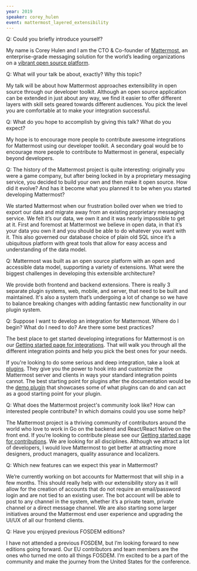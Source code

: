 ```yaml
---
year: 2019
speaker: corey_hulen 
event: mattermost_layered_extensibility 
---
```


Q: Could you briefly introduce yourself?

My name is Corey Hulen and I am the CTO & Co-founder of [Mattermost](https://www.mattermost.com/), an enterprise-grade messaging solution for the world’s leading organizations on a [vibrant open source platform](https://www.mattermost.org/).

Q: What will your talk be about, exactly? Why this topic?

My talk will be about how Mattermost approaches extensibility in open source through our developer toolkit.  Although an open source application can be extended in just about any way, we find it easier to offer different layers with skill sets geared towards different audiences.  You pick the level you are comfortable at to make your integration successful.

Q: What do you hope to accomplish by giving this talk? What do you expect?

My hope is to encourage more people to contribute awesome integrations for Mattermost using our developer toolkit.  A secondary goal would be to encourage more people to contribute to Mattermost in general, especially beyond developers.

Q: The history of the Mattermost project is quite interesting: originally you were a game company, but after being locked in by a proprietary messaging service, you decided to build your own and then make it open source. How did it evolve? And has it become what you planned it to be when you started developing Mattermost?

We started Mattermost when our frustration boiled over when we tried to export our data and migrate away from an existing proprietary messaging service.  We felt it’s our data, we own it and it was nearly impossible to get at it.  First and foremost at Mattermost we believe in open data, in that it’s your data you own it and you should be able to do whatever you want with it.  This also governed our database choice of plain old SQL since it’s a ubiquitous platform with great tools that allow for easy access and understanding of the data model.

Q: Mattermost was built as an open source platform with an open and accessible data model, supporting a variety of extensions. What were the biggest challenges in developing this extensible architecture?

We provide both frontend and backend extensions.  There is really 3 separate plugin systems, web, mobile, and server, that need to be built and maintained.  It's also a system that’s undergoing a lot of change so we have to balance breaking changes with adding fantastic new functionality in our plugin system.

Q: Suppose I want to develop an integration for Mattermost. Where do I begin? What do I need to do? Are there some best practices?

The best place to get started developing integrations for Mattermost is on our [Getting started page for integrations](https://developers.mattermost.com/integrate/getting-started/). That will walk you through all the different integration points and help you pick the best ones for your needs.

If you're looking to do some serious and deep integration, take a look at [plugins](https://developers.mattermost.com/extend/plugins/). They give you the power to hook into and customize the Mattermost server and clients in ways your standard integration points cannot. The best starting point for plugins after the documentation would be the [demo plugin](https://github.com/mattermost/mattermost-plugin-demo) that showcases some of what plugins can do and can act as a good starting point for your plugin.

Q: What does the Mattermost project's community look like? How can interested people contribute? In which domains could you use some help?

The Mattermost project is a thriving community of contributors around the world who love to work in Go on the backend and React/React Native on the front end.  If you’re looking to contribute please see our [Getting started page for contributions](https://developers.mattermost.com/contribute/getting-started/).  We are looking for all disciplines.  Although we attract a lot of developers, I would love Mattermost to get better at attracting more designers, product managers, quality assurance and localizers.

Q: Which new features can we expect this year in Mattermost?

We’re currently working on bot accounts for Mattermost that will ship in a few months.  This should really help with our extensibility story as it will allow for the creation of accounts that do not require an email/password login and are not tied to an existing user.  The bot account will be able to post to any channel in the system, whether it’s a private team, private channel or a direct message channel.  We are also starting some larger initiatives around the Mattermost end user experience and upgrading the UI/UX of all our frontend clients.

Q: Have you enjoyed previous FOSDEM editions?

I have not attended a previous FOSDEM, but I’m looking forward to new editions going forward.  Our EU contributors and team members are the ones who turned me onto all things FOSDEM.  I’m excited to be a part of the community and make the journey from the United States for the conference.
